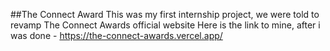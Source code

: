 ##The Connect Award 
This was my first internship project, we were told to revamp The Connect Awards official website
Here is the link to mine, after i was done - https://the-connect-awards.vercel.app/
